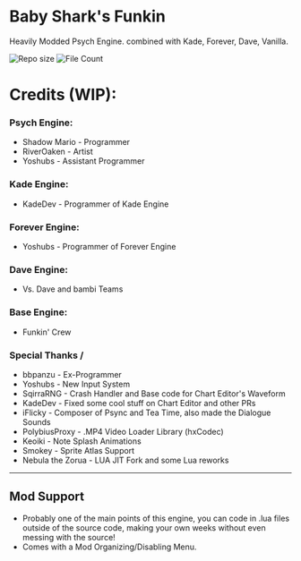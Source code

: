 # Baby Shark's Funkin
Heavily Modded Psych Engine. combined with Kade, Forever, Dave, Vanilla.

![Repo size](https://img.shields.io/github/repo-size/system32unknown/FNF-BabyShark)
![File Count](https://img.shields.io/github/directory-file-count/system32unknown/FNF-BabyShark)

# Credits (WIP):

### Psych Engine:
* Shadow Mario - Programmer
* RiverOaken - Artist
* Yoshubs - Assistant Programmer

### Kade Engine:
* KadeDev - Programmer of Kade Engine

### Forever Engine:
* Yoshubs - Programmer of Forever Engine

### Dave Engine:
* Vs. Dave and bambi Teams

### Base Engine:
* Funkin' Crew

### Special Thanks /
* bbpanzu - Ex-Programmer
* Yoshubs - New Input System
* SqirraRNG - Crash Handler and Base code for Chart Editor's Waveform
* KadeDev - Fixed some cool stuff on Chart Editor and other PRs
* iFlicky - Composer of Psync and Tea Time, also made the Dialogue Sounds
* PolybiusProxy - .MP4 Video Loader Library (hxCodec)
* Keoiki - Note Splash Animations
* Smokey - Sprite Atlas Support
* Nebula the Zorua - LUA JIT Fork and some Lua reworks
_____________________________________

## Mod Support
* Probably one of the main points of this engine, you can code in .lua files outside of the source code, making your own weeks without even messing with the source!
* Comes with a Mod Organizing/Disabling Menu.